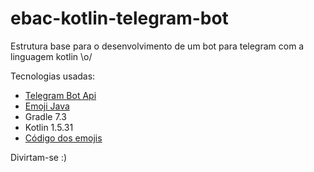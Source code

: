 # ebac-kotlin-telegram-bot


Estrutura base para o desenvolvimento de um bot para telegram com a linguagem kotlin \o/


Tecnologias usadas:
* [Telegram Bot Api](https://core.telegram.org/bots/api)
* [Emoji Java](https://github.com/vdurmont/emoji-java)
* Gradle 7.3
* Kotlin 1.5.31
* [Código dos emojis](https://gist.github.com/rxaviers/7360908)

Divirtam-se :)
